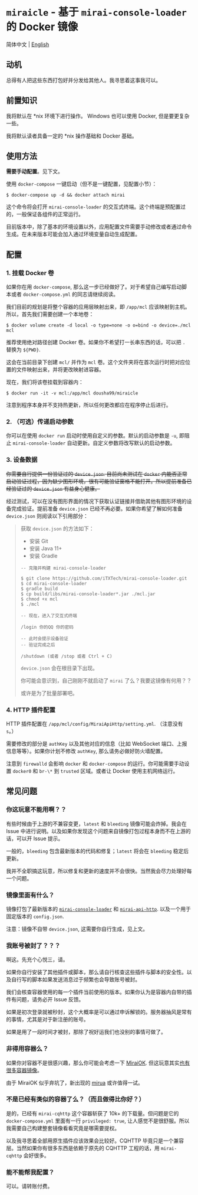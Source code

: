 # `miraicle` - 基于 `mirai-console-loader` 的 Docker 镜像

简体中文 | [English](README.md)

## 动机

总得有人把这些东西打包好并分发给其他人。我寻思着这事我可以。

## 前置知识

我将默认在 \*nix 环境下进行操作。
Windows 也可以使用 Docker, 但是要更复杂一些。

我将默认读者具备一定的 \*nix 操作基础和 Docker 基础。

## 使用方法

**需要手动配置**。见下文。

使用 `docker-compose` 一键启动（但不是一键配置，见配置小节）：

```
$ docker-compose up -d && docker attach mirai
```

这个命令将会打开 `mirai-console-loader` 的交互式终端。这个终端是预配置过的，一般保证各组件的正常运行。

目前版本中，除了基本的环境设置以外，应用配置文件需要手动修改或者通过命令生成。在未来版本可能会加入通过环境变量自动生成配置。

## 配置

### 1. 挂载 Docker 卷

如果你在用 `docker-compose`, 那么这一步已经做好了。对于希望自己编写启动脚本或者 `docker-compose.yml` 的同志请继续阅读。

我们目前的规划是将整个容器的应用层映射出来，即 `/app/mcl` 应该映射到主机。所以，首先我们需要创建一个本地卷：

```
$ docker volume create -d local -o type=none -o o=bind -o device=./mcl mcl
```

推荐使用绝对路径创建 Docker 卷。如果你不希望打一长串东西的话，可以把 `.` 替换为 `${PWD}`.

这会在当前目录下创建 `mcl/` 并作为 `mcl` 卷。这个文件夹将在首次运行时把对应位置的文件映射出来，并将更改映射进容器。

现在，我们将该卷挂载到容器内：

```
$ docker run -it -v mcl:/app/mcl dousha99/miraicle
```

注意到程序本身并不支持热更新，所以任何更改都应在程序停止后进行。

### 2. （可选）传递启动参数

你可以在使用 `docker run` 启动时使用自定义的参数。默认的启动参数是 `-u`, 即阻止 `mirai-console-loader` 自动更新。自定义参数将改写默认的启动参数。

### 3. 设备数据

<del>你需要自行提供一份验证过的 `device.json`. 
目前尚未测试在 `docker` 内能否正常启动验证过程，因为缺少图形环境，很有可能验证窗格不能打开。所以提前准备已经验证过的 `device.json` 有益身心健康。</del>

经过测试，可以在没有图形界面的情况下获取认证链接并借助其他有图形环境的设备完成验证。提前准备 `device.json` 已经不再必要。如果你希望了解如何准备 `device.json` 则阅读以下引用部分：

> 获取 `device.json` 的方法如下：
> 
> * 安装 Git
> * 安装 Java 11+
> * 安装 Gradle
> 
> ```
> -- 克隆并构建 mirai-console-loader
> 
> $ git clone https://github.com/iTXTech/mirai-console-loader.git
> $ cd mirai-console-loader
> $ gradle build
> $ cp build/libs/mirai-console-loader*.jar ./mcl.jar
> $ chmod +x mcl
> $ ./mcl
> 
> -- 现在，进入了交互式终端
> 
> /login 你的QQ 你的密码
> 
> -- 此时会提示设备验证
> -- 验证完成之后
>
> /shutdown (或者 /stop 或者 Ctrl + C)
> ```
>
> `device.json` 会在根目录下出现。
>
> 你可能会意识到，自己刚刚不就启动了 `mirai` 了么？我要这镜像有何用？？
>
> 或许是为了批量部署吧。

### 4. HTTP 插件配置

HTTP 插件配置在 `/app/mcl/config/MiraiApiHttp/setting.yml`. （注意没有 `s`。）

需要修改的部分是 `authKey` 以及其他对应的信息（比如 WebSocket 端口、上报信息等等）。如果你计划不修改 `authKey`, 那么请务必做好防火墙配置。

注意到 `firewalld` 会影响 `docker` 和 `docker-compose` 的运行。你可能需要手动设置 `docker0` 和 `br-\*` 到 `trusted` 区域。或者让 Docker 使用主机网络运行。

## 常见问题

### 你这玩意不能用啊？？

有些时候由于上游的不兼容变更，`latest` 和 `bleeding` 镜像可能会炸掉。我会在 Issue 中进行说明。以及如果你发现这个问题来自镜像打包过程本身而不在上游的话，可以开 Issue 提示。

一般的，`bleeding` 包含最新版本的代码和修复；`latest` 将会在 `bleeding` 稳定后更新。

我并不全职搞这玩意，所以修复和更新的速度并不会很快。当然我会尽力处理好每一个问题。

### 镜像里面有什么？

镜像打包了最新版本的 [`mirai-console-loader`](https://github.com/iTXTech/mirai-console-loader) 和 [`mirai-api-http`](https://github.com/project-mirai/mirai-api-http). 以及一个用于固定版本的 `config.json`.

注意：镜像不自带 `device.json`, 这需要你自行生成，见上文。

### 我账号被封了？？？

啊这。先充个心悦三，请。

如果你自行安装了其他插件或脚本，那么请自行核查这些插件与脚本的安全性。以及自行写的脚本如果发送消息过于频繁也会导致账号被封。

我们会核查容器使用的每一个插件当前使用的版本。如果你认为是容器内自带的插件有问题，请务必开 Issue 反馈。

如果是初次登录就被秒封，这个大概率是可以通过申诉解锁的。服务器抽风是常有的事情，尤其是对于新注册的账号。

如果是用了一段时间才被封，那除了祝好运我们也没别的事情可做了。

### 非得用容器么？

如果你对容器不是很感兴趣，那么你可能会考虑一下 [MiraiOK](https://github.com/LXY1226/MiraiOK). 但这玩意其实[也有很多容器镜像](https://github.com/search?q=MiraiOK)。

由于 MiraiOK 似乎弃坑了，新出现的 [mirua](https://github.com/zkonge/mirua) 或许值得一试。

### 不是已经有类似的容器了么？（而且做得比你好？）

是的，已经有 `mirai-cqhttp` 这个容器斩获了 10k+ 的下载量。但问题是它的 `docker-compose.yml` 里面有一行 `privileged: true`, 让人感觉不是很舒服。所以我需要自己构建整套镜像看看究竟是哪需要提权。

以及我寻思着全部用原生插件应该效果会比较好。CQHTTP 毕竟只是一个兼容层。当然如果你有很多东西是依赖于原先的 CQHTTP 工程的话，用 `mirai-cqhttp` 会好很多。

### 能不能帮我配置？

可以。请转账付费。

